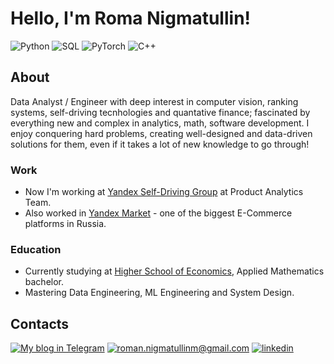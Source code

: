 # Hello, I'm Roma Nigmatullin! 

![Python](https://img.shields.io/badge/-%20%20%20%20python%20%20%20-39998e?logo=python&style=for-the-badge&suffix=expert&logoColor=white)
![SQL](https://img.shields.io/badge/-%20%20%20%20SQL%20%20%20-ffdc7c?&logo=postgresql&style=for-the-badge&suffix=expert)
![PyTorch](https://img.shields.io/badge/-PyTorch%20-da674a?logo=pytorch&style=for-the-badge&suffix=expert&logoColor=white)
![C++](https://img.shields.io/badge/-C++%20-blue?logo=cplusplus&style=for-the-badge&suffix=expert&logoColor=white)

## About

Data Analyst / Engineer with deep interest in computer vision, ranking systems, self-driving tecnhologies and quantative finance; fascinated by everything new and complex in analytics, math, software development.
I enjoy conquering hard problems, creating well-designed and data-driven solutions for them, even if it takes a lot of new knowledge to go through!

### Work
- Now I'm working at [Yandex Self-Driving Group](https://sdg.yandex.com/) at Product Analytics Team.
- Also worked in [Yandex Market](https://market.yandex.ru/) - one of the biggest E-Commerce platforms in Russia.

### Education
- Currently studying at [Higher School of Economics](https://www.hse.ru/en/), Applied Mathematics bachelor.
- Mastering Data Engineering, ML Engineering and System Design.

## Contacts

[![My blog in Telegram](https://img.shields.io/badge/-TG%20%E2%A0%80blog-39998e?&style=for-the-badge&logo=telegram&logoColor=white)](https://t.me/import_happiness)
[![roman.nigmatullinm@gmail.com](https://img.shields.io/badge/%E2%A0%80%E2%A0%80Email%E2%A0%80%20-%23E62B1E.svg?&style=for-the-badge&logo=mail.ru&logoColor=white&color=ffdc7c)](mailto:roman.nigmatullinm@gmail.com)
[![linkedin](https://img.shields.io/badge/linkedin%20-%230077B5.svg?&style=for-the-badge&logo=linkedin&logoColor=white&color=ffaa67)](https://www.linkedin.com/in/rmnigmatullin/)
